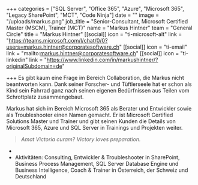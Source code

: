 +++
categories = ["SQL Server", "Office 365", "Azure", "Microsoft 365", "Legacy SharePoint", "MCT", "Code Ninja"]
date = ""
image = "/uploads/markus.png"
job_title = "Senior-Consultant, Microsoft Certified Master (MSCM), Trainer (MCT)"
name = "Markus Hintner"
team = "General Circle"
title = "Markus Hintner"
[[social]]
icon = "ti-microsoft-alt"
link = "https://teams.microsoft.com/l/chat/0/0?users=markus.hintner@corporatesoftware.ch"
[[social]]
icon = "ti-email"
link = "mailto:markus.hintner@corporatesoftware.ch"
[[social]]
icon = "ti-linkedin"
link = "https://www.linkedin.com/in/markushintner/?originalSubdomain=de"

+++
Es gibt kaum eine Frage im Bereich Collaboration, die Markus nicht beantworten kann. Dank seiner Forscher- und Tüftlerseele hat er schon als Kind sein Fahrrad ganz nach seinen eigenen Bedürfnissen aus Teilen vom Schrottplatz zusammengebaut.

Markus hat sich im Bereich Microsoft 365 als Berater und Entwickler sowie als Troubleshooter einen Namen gemacht. Er ist Microsoft Certified Solutions Master und Trainer und gibt seinen Kunden die Details von Microsoft 365, Azure und SQL Server in Trainings und Projekten weiter.

> _Amat Victoria curam? Victory loves preparation._

* 
* Aktivitäten: Consulting, Entwickler & Troubleshooter in SharePoint, Business Process Management, SQL Server Database Engine und Business Intelligence, Coach & Trainer in Österreich, der Schweiz und Deutschland